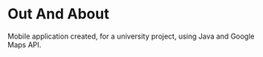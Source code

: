# Out And About
Mobile application created, for a university project, using Java and Google Maps API.
